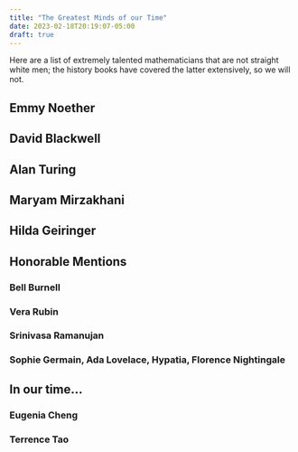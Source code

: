 ```yaml
---
title: "The Greatest Minds of our Time"
date: 2023-02-18T20:19:07-05:00
draft: true
---
```


Here are a list of extremely talented mathematicians that are not straight white men; the history books have covered the latter extensively, so we will not.

## Emmy Noether

## David Blackwell

## Alan Turing

## Maryam Mirzakhani

## Hilda Geiringer

## Honorable Mentions

### Bell Burnell

### Vera Rubin

### Srinivasa Ramanujan

### Sophie Germain, Ada Lovelace, Hypatia, Florence Nightingale

## In our time...

### Eugenia Cheng

### Terrence Tao